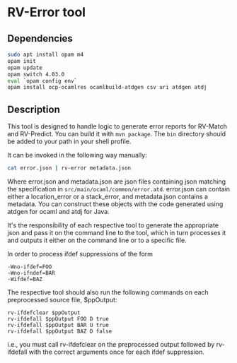 # RV-Error tool

## Dependencies

```bash
sudo apt install opam m4
opam init
opam update
opam switch 4.03.0
eval `opam config env`
opam install ocp-ocamlres ocamlbuild-atdgen csv uri atdgen atdj
```

## Description

This tool is designed to handle logic to generate error reports
for RV-Match and RV-Predict. You can build it with `mvn package`.
The `bin` directory should be added to your path in your shell profile.

It can be invoked in the following way manually:
```bash
cat error.json | rv-error metadata.json
```

Where error.json and metadata.json are json files containing json matching
the specification in `src/main/ocaml/common/error.atd`.
error.json can contain either a location\_error or a stack\_error, and
metadata.json contains a metadata. You can construct these objects
with the code generated using atdgen for ocaml and atdj for Java.

It's the responsibility of each respective tool to generate
the appropriate json and pass it on the command line to the tool,
which in turn processes it and outputs it either on the command
line or to a specific file.

In order to process ifdef suppressions of the form
```
-Wno-ifdef=FOO
-Wno-ifndef=BAR
-Wifdef=BAZ
```

The respective tool should also run the following commands on each
preprocessed source file, $ppOutput:
```
rv-ifdefclear $ppOutput
rv-ifdefall $ppOutput FOO D true
rv-ifdefall $ppOutput BAR U true
rv-ifdefall $ppOutput BAZ D false
```

i.e., you must call rv-ifdefclear on the preprocessed output
followed by rv-ifdefall with the correct arguments once for each ifdef
suppression.
